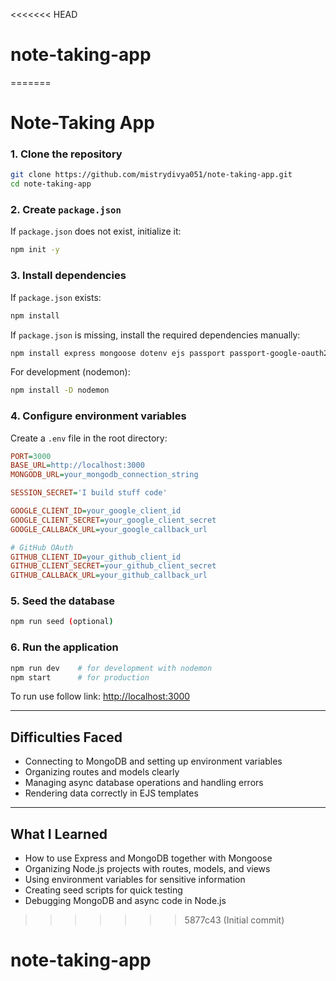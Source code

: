<<<<<<< HEAD
# note-taking-app
=======
# Note-Taking App

### 1. Clone the repository
```bash
git clone https://github.com/mistrydivya051/note-taking-app.git
cd note-taking-app
```

### 2. Create `package.json`
If `package.json` does not exist, initialize it:
```bash
npm init -y
```

### 3. Install dependencies
If `package.json` exists:
```bash
npm install
```

If `package.json` is missing, install the required dependencies manually:
```bash
npm install express mongoose dotenv ejs passport passport-google-oauth20 passport-github2 express-session connect-flash method-override
```

For development (nodemon):
```bash
npm install -D nodemon
```

### 4. Configure environment variables
Create a `.env` file in the root directory:

```ini
PORT=3000
BASE_URL=http://localhost:3000
MONGODB_URL=your_mongodb_connection_string

SESSION_SECRET='I build stuff code'

GOOGLE_CLIENT_ID=your_google_client_id
GOOGLE_CLIENT_SECRET=your_google_client_secret
GOOGLE_CALLBACK_URL=your_google_callback_url

# GitHub OAuth
GITHUB_CLIENT_ID=your_github_client_id
GITHUB_CLIENT_SECRET=your_github_client_secret
GITHUB_CALLBACK_URL=your_github_callback_url
```

### 5. Seed the database
```bash
npm run seed (optional)
```

### 6. Run the application
```bash
npm run dev    # for development with nodemon
npm start      # for production
```

To run use follow link:  [http://localhost:3000](http://localhost:3000)

---

## Difficulties Faced
- Connecting to MongoDB and setting up environment variables
- Organizing routes and models clearly
- Managing async database operations and handling errors
- Rendering data correctly in EJS templates

---

## What I Learned
- How to use Express and MongoDB together with Mongoose
- Organizing Node.js projects with routes, models, and views
- Using environment variables for sensitive information
- Creating seed scripts for quick testing
- Debugging MongoDB and async code in Node.js
>>>>>>> 5877c43 (Initial commit)
# note-taking-app
